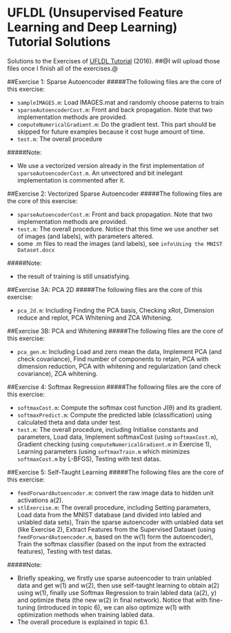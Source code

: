 # UFLDL (Unsupervised Feature Learning and Deep Learning) Tutorial Solutions
Solutions to the Exercises of [UFLDL Tutorial](http://ufldl.stanford.edu/wiki/index.php/UFLDL_Tutorial) (2016).
##@I will upload those files once I finish all of the exercises.@

##Exercise 1: Sparse Autoencoder
#####The following files are the core of this exercise:<br>
* `sampleIMAGES.m`: Load IMAGES.mat and randomly choose paterns to train<br>
* `sparseAutoencoderCost.m`: Front and back propagation. Note that two implementation methods are provided.<br>
* `computeNumericalGradient.m`: Do the gradient test. This part should be skipped for future examples because it cost huge amount of time.<br>
* `test.m`: The overall procedure<br>

#####Note:
* We use a vectorized version already in the first implementation of `sparseAutoencoderCost.m`. An unvectored and bit inelegant implementation is commented after it.

##Exercise 2: Vectorized Sparse Autoencoder
#####The following files are the core of this exercise:<br>
* `sparseAutoencoderCost.m`: Front and back propagation. Note that two implementation methods are provided.<br>
* `test.m`: The overall procedure. Notice that this time we use another set of images (and labels), with parameters altered.<br>
* some .m files to read the images (and labels), see `info\Using the MNIST Dataset.docx`<br>

#####Note:
* the result of training is still unsatisfying.

##Exercise 3A: PCA 2D
#####The following files are the core of this exercise:<br>
* `pca_2d.m`: Including Finding the PCA basis, Checking xRot, Dimension reduce and replot, PCA Whitening and ZCA Whitening.<br>

##Exercise 3B: PCA and Whitening
#####The following files are the core of this exercise:<br>
* `pca_gen.m`: Including Load and zero mean the data, Implement PCA (and check covariance), Find number of components to retain, PCA with dimension reduction, PCA with whitening and regularization (and check covariance), ZCA whitening.<br>

##Exercise 4: Softmax Regression
#####The following files are the core of this exercise:<br>
* `softmaxCost.m`: Compute the softmax cost function J(θ) and its gradient.<br>
* `softmaxPredict.m`: Compute the predicted lable (classification) using calculated theta and data under test.<br>
* `test.m`: The overall procedure, including Initialise constants and parameters, Load data, Implement softmaxCost (using `softmaxCost.m`), Gradient checking (using `computeNumericalGradient.m` in Exercise 1), Learning parameters (using `softmaxTrain.m` which minimizes `softmaxCost.m` by L-BFGS), Testing with test datas.<br>

##Exercise 5: Self-Taught Learning
#####The following files are the core of this exercise:<br>
* `feedForwardAutoencoder.m`: convert the raw image data to hidden unit activations a(2).<br>
* `stlExercise.m`: The overall procedure, including Setting parameters, Load data from the MNIST database (and divided into labled and unlabled data sets), Train the sparse autoencoder with unlabled data set (like Exercise 2), Extract Features from the Supervised Dataset (using `feedForwardAutoencoder.m`, based on the w(1) form the autoencoder), Train the softmax classifier (based on the input from the extracted features), Testing with test datas.<br>

#####Note:
* Briefly speaking, we firstly use sparse autoencoder to train unlabled data and get w(1) and w(2), then use self-taught learning to  obtain a(2) using w(1), finally use Softmax Regression to train labled data (a(2), y) and optimize theta (the new w(2) in final network). Notice that with fine-tuning (introduced in topic 6), we can also optimize w(1) with optimization methods when training labled data.<br>
* The overall procedure is explained in topic 6.1.<br>
